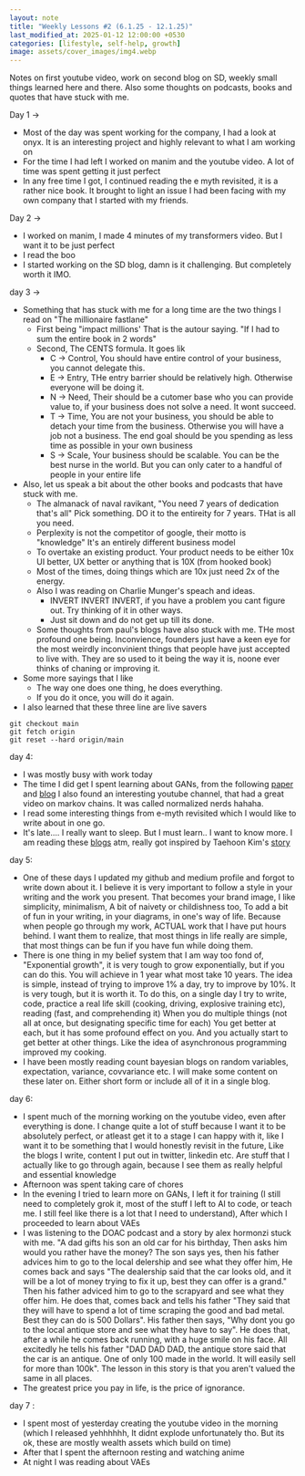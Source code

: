 ```yaml
---
layout: note
title: "Weekly Lessons #2 (6.1.25 - 12.1.25)"
last_modified_at: 2025-01-12 12:00:00 +0530
categories: [lifestyle, self-help, growth]
image: assets/cover_images/img4.webp
---
```


Notes on first youtube video, work on second blog on SD, weekly small things learned here and there. Also some thoughts on podcasts, books and quotes that have stuck with me. 

Day 1 -> 
- Most of the day was spent working for the company, I had a look at onyx. It is an interesting project and highly relevant to what I am working on 
- For the time I had left I worked on manim and the youtube video. A lot of time was spent getting it just perfect
- In any free time I got, I continued reading the e myth revisited, it is a rather nice book. It brought to light an issue I had been facing with my own company that I started with my friends.  

Day 2 ->
- I worked on manim, I made 4 minutes of my transformers video. But I want it to be just perfect 
- I read the boo
- I started working on the SD blog, damn is it challenging. But completely worth it IMO.

day 3 -> 
- Something that has stuck with me for a long time are the two things I read on "The millionaire fastlane"
    - First being "impact millions' That is the autour saying. "If I had to sum the entire book in 2 words"
    - Second, The CENTS formula. It goes lik 
        - C -> Control, You should have entire control of your business, you cannot delegate this. 
        - E -> Entry, THe entry barrier should be relatively high. Otherwise everyone will be doing it. 
        - N -> Need, Their should be a cutomer base who you can provide value to, if your business does not solve a need. It wont succeed. 
        - T -> Time, You are not your business, you should be able to detach your time from the business. Otherwise you will have a job not a business. The end goal should be you spending as less time as possible in your own business 
        - S -> Scale, Your business should be scalable. You can be the best nurse in the world. But you can only cater to a handful of people in your entire life 
- Also, let us speak a bit about the other books and podcasts that have stuck with me. 
    - The almanack of naval ravikant, "You need 7 years of dedication that's all" Pick something. DO it to the entireity for 7 years. THat is all you need. 
    - Perplexity is not the competitor of google, their motto is "knowledge" It's an entirely different business model 
    - To overtake an existing product. Your product needs to be either 10x UI better, UX better or anything that is 10X (from hooked book)
    - Most of the times, doing things which are 10x just need 2x of the energy. 
    - Also I was reading on Charlie Munger's speach and ideas.
        - INVERT INVERT INVERT, if you have a problem you cant figure out. Try thinking of it in other ways. 
        - Just sit down and do not get up till its done. 
    - Some thoughts from paul's blogs have also stuck with me. THe most profound one being. Inconvience, founders just have a keen eye for the most weirdly inconvinient things that people have just accepted to live with. They are so used to it being the way it is, noone ever thinks of chaning or improving it. 
- Some more sayings that I like 
    - The way one does one thing, he does everything. 
    - If you do it once, you will do it again. 
- I also learned that these three line are live savers 
```
git checkout main
git fetch origin
git reset --hard origin/main
```

day 4:
- I was mostly busy with work today 
- The time I did get I spent learning about GANs, from the following [paper](https://arxiv.org/pdf/1406.2661) and [blog](https://lilianweng.github.io/posts/2017-08-20-gan/)
I also found an interesting youtube channel, that had a great video on markov chains. It was called normalized nerds hahaha. 
- I read some interesting things from e-myth revisited which I would like to write about in one go. 
- It's late.... I really want to sleep. But I must learn.. I want to know more. I am reading these [blogs](https://www.countbayesie.com/blog/2015/3/19/expectation-and-variance-from-high-school-to-grad-school) atm, really got inspired by Taehoon Kim's [story](https://carpedm30.notion.site/me)

day 5: 
- One of these days I updated my github and medium profile and forgot to write down about it. I believe it is very important to follow a style
in your writing and the work you present. That becomes your brand image, I like simplicity, minimalism, A bit of naivety or childishness too, To add a bit of fun in your writing,
in your diagrams, in one's way of life. Because when people go through my work, ACTUAL work that I have put hours behind. 
I want them to realize, that most things in life really are simple, that most things can be fun if you have fun while doing them.
- There is one thing in my belief system that I am way too fond of, "Exponential growth", it is very tough to grow exponentially, but 
if you can do this. You will achieve in 1 year what most take 10 years. 
The idea is simple, instead of trying to improve 1% a day, try to improve by 10%. It is very tough, but it is worth it. 
To do this, on a single day I try to write, code, practice a real life skill (cooking, driving, explosive training etc), reading (fast, and comprehending it)
When you do multiple things (not all at once, but designating specific time for each) You get better at each, but it has some profound effect on you. 
And you actually start to get better at other things. Like the idea of asynchronous programming improved my cooking. 
- I have been mostly reading count bayesian blogs on random variables, expectation, variance, covvariance etc. I will make some content on these later on. 
Either short form or include all of it in a single blog. 

day 6:
- I spent much of the morning working on the youtube video, even after everything is done. I change quite a lot of stuff because I want it to be absolutely perfect, or atleast get it to a stage I can happy with it, like I want it to be something that I would honestly revisit in the future, Like the blogs I write, content I put out in twitter, linkedin etc. Are stuff that I actually like to go through again, because I see them as really helpful and essential knowledge
- Afternoon was spent taking care of chores 
- In the evening I tried to learn more on GANs, I left it for training (I still need to completely grok it, most of the stuff I left to AI to code, or teach me. I still feel like there is a lot that I need to understand), After which I proceeded to learn about VAEs 
- I was listening to the DOAC podcast and a story by alex hormonzi stuck with me. "A dad gifts his son an old car for his birthday, 
Then asks him would you rather have the money? The son says yes, then his father advices him to go to the local delership and see what they offer him, He comes back and says "The dealership said that the car looks old, and it will be a lot of money trying to fix it up, best they can offer is a grand." Then his father adviced him to go to the scrapyard and see what they offer him. He does that, comes back and tells his father "They said that they will have to spend a lot of time scraping the good and bad metal. Best they can do is 500 Dollars". His father then says, "Why dont you go to the local antique store and see what they have to say". He does that, after a while he comes back running, with a huge smile on his face. All excitedly he tells his father "DAD DAD DAD, the antique store said that the car is an antique. One of only 100 made in the world. It will easily sell for more than 100k". The lesson in this story is that you aren't valued the same in all places.
- The greatest price you pay in life, is the price of ignorance.  

day 7 :
- I spent most of yesterday creating the youtube video in the morning (which I released yehhhhhh, It didnt explode unfortunately tho. But its ok, these are mostly wealth assets which build on time)
- After that I spent the afternoon resting and watching anime 
- At night I was reading about VAEs
